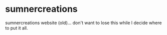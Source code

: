 # sumnercreations
sumnercreations website (old)... don't want to lose this while I decide where to put it all.
